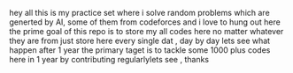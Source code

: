 hey all this is my practice set where i solve random problems which are generted by AI, some of them from codeforces and i love to hung out here 
the prime goal of this repo is to store my all codes here no matter whatever they are from just store here every single dat , day by day lets see what happen after 1 year the primary taget is to  tackle some 1000 plus codes 
here in 1 year by contributing regularlylets see , thanks
